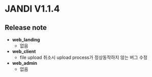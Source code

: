 # JANDI V1.1.4
## Release note
- **web_landing**
  - 없음
- **web_client**
  - file upload 취소시 upload process가 정상동작하지 않는 버그 수정
- **web_admin**
  - 없음

